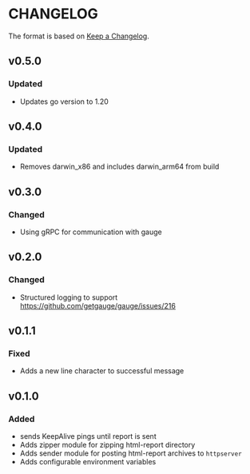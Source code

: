 # CHANGELOG

The format is based on [Keep a Changelog](http://keepachangelog.com/en/1.0.0/).

## v0.5.0

### Updated

- Updates go version to 1.20

## v0.4.0

### Updated

- Removes darwin_x86 and includes darwin_arm64 from build

## v0.3.0

### Changed

- Using gRPC for communication with gauge

## v0.2.0

### Changed

- Structured logging to support https://github.com/getgauge/gauge/issues/216

## v0.1.1

### Fixed

- Adds a new line character to successful message

## v0.1.0

### Added

- sends KeepAlive pings until report is sent
- Adds zipper module for zipping html-report directory
- Adds sender module for posting html-report archives to `httpserver`
- Adds configurable environment variables